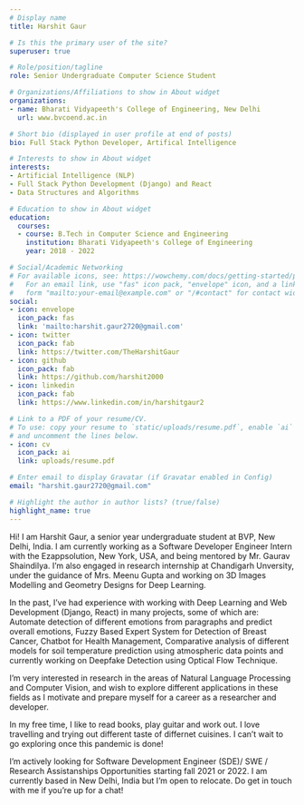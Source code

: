 ```yaml
---
# Display name
title: Harshit Gaur

# Is this the primary user of the site?
superuser: true

# Role/position/tagline
role: Senior Undergraduate Computer Science Student

# Organizations/Affiliations to show in About widget
organizations:
- name: Bharati Vidyapeeth's College of Engineering, New Delhi
  url: www.bvcoend.ac.in

# Short bio (displayed in user profile at end of posts)
bio: Full Stack Python Developer, Artifical Intelligence

# Interests to show in About widget
interests:
- Artificial Intelligence (NLP)
- Full Stack Python Development (Django) and React
- Data Structures and Algorithms

# Education to show in About widget
education:
  courses:
  - course: B.Tech in Computer Science and Engineering
    institution: Bharati Vidyapeeth's College of Engineering
    year: 2018 - 2022

# Social/Academic Networking
# For available icons, see: https://wowchemy.com/docs/getting-started/page-builder/#icons
#   For an email link, use "fas" icon pack, "envelope" icon, and a link in the
#   form "mailto:your-email@example.com" or "/#contact" for contact widget.
social:
- icon: envelope
  icon_pack: fas
  link: 'mailto:harshit.gaur2720@gmail.com'
- icon: twitter
  icon_pack: fab
  link: https://twitter.com/TheHarshitGaur
- icon: github
  icon_pack: fab
  link: https://github.com/harshit2000
- icon: linkedin
  icon_pack: fab
  link: https://www.linkedin.com/in/harshitgaur2

# Link to a PDF of your resume/CV.
# To use: copy your resume to `static/uploads/resume.pdf`, enable `ai` icons in `params.toml`, 
# and uncomment the lines below.
- icon: cv
  icon_pack: ai
  link: uploads/resume.pdf

# Enter email to display Gravatar (if Gravatar enabled in Config)
email: "harshit.gaur2720@gmail.com"

# Highlight the author in author lists? (true/false)
highlight_name: true
---
```


Hi! I am Harshit Gaur, a senior year undergraduate student at BVP, New Delhi, India. I am currently working as a Software Developer Engineer Intern with the Ezappsolution, New York, USA, and being mentored by Mr. Gaurav Shaindilya. I’m also engaged in research internship at Chandigarh Unversity, under the guidance of Mrs. Meenu Gupta and working on 3D Images Modelling and Geometry Designs for Deep Learning.

In the past, I’ve had experience with working with Deep Learning and Web Development (Django, React) in many projects, some of which are: Automate detection of different emotions from paragraphs and predict overall emotions, Fuzzy Based Expert System for Detection of Breast Cancer, Chatbot for Health Management, Comparative analysis of different models for soil temperature prediction using atmospheric data points and currently working on Deepfake Detection using Optical Flow Technique. 


I’m very interested in research in the areas of Natural Language Processing and Computer Vision, and wish to explore different applications in these fields as I motivate and prepare myself for a career as a researcher and developer.

In my free time, I like to read books, play guitar and work out. I love travelling and trying out different taste of differnet cuisines. I can’t wait to go exploring once this pandemic is done!

I’m actively looking for Software Development Engineer (SDE)/ SWE / Research Assistanships Opportunities starting fall 2021 or 2022. I am currently based in New Delhi, India but I’m open to relocate. Do get in touch with me if you’re up for a chat!



